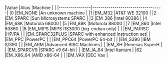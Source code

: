 
|Value |Alias           |Machine                            |
|      |----------------|-----------------------------------|
|0     |EM_NONE         |An unknown machine                 |
|1     |EM_M32          |AT&T WE 32100                      |
|2     |EM_SPARC        |Sun Microsystems SPARC             |
|3     |EM_386          |Intel 80386                        |
|4     |EM_68K          |Motorola 68000                     |
|5     |EM_88K          |Motorola 88000                     |
|7     |EM_860          |Intel 80860                        |
|8     |EM_MIPS         |MIPS RS3000 (big-endian only)      |
|      |EM_PARISC       |HP/PA                              |
|      |EM_SPARC32PLUS  |SPARC with enhanced instruction set|
|      |EM_PPC          |PowerPC                            |
|      |EM_PPC64        |PowerPC 64-bit                     |
|      |EM_S390         |IBM S/390                          |
|      |EM_ARM          |Advanced RISC Machines             |
|      |EM_SH           |Renesas SuperH                     |
|      |EM_SPARCV9      |SPARC v9 64-bit                    |
|      |EM_IA_64        |Intel Itanium                      |
|62    |EM_X86_64       |AMD x86-64                         |
|      |EM_VAX          |DEC Vax                            |
